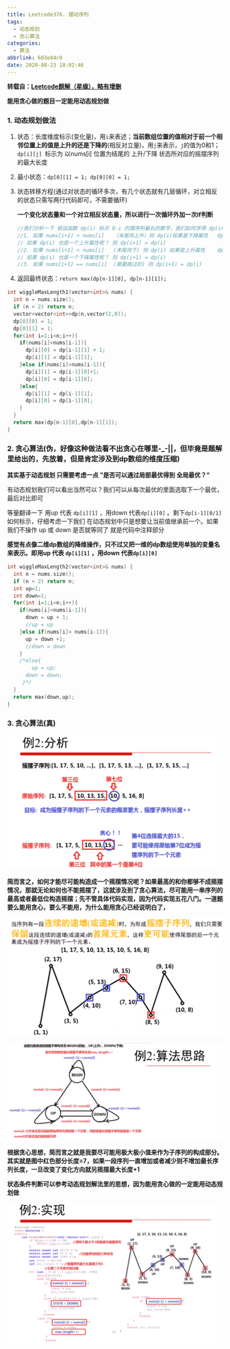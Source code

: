 ```yaml
---
title: Leetcode376. 摆动序列
tags:
  - 动态规划
  - 贪心算法
categories:
  - 算法
abbrlink: 603e84c0
date: 2020-08-23 18:02:46
---
```


**转载自：[Leetcode题解（星缘），略有增删](https://leetcode-cn.com/problems/wiggle-subsequence/solution/bai-dong-xu-lie-dong-tai-gui-hua-tan-xin-jie-fa-by/)**

**能用贪心做的题目一定能用动态规划做**

<!-- more -->

### 1. 动态规划做法

1. 状态：长度维度标示(变化量)，用`i`来表述；**当前数组位置的值相对于前一个相邻位置上的值是上升的还是下降的**(相反对立量)，用`j`来表示，`j`的值为0和1；`dp[i][j] `标示为 以nums[i] 位置为结尾的 上升/下降 状态所对应的摇摆序列的最大长度

2. 最小状态：`dp[0][1] = 1; dp[0][0] = 1;`

3. 状态转移方程(通过对状态的循环多次，有几个状态就有几层循环，对立相反的状态只需写两行代码即可，不需要循环)

   **一个变化状态量和一个对立相反状态量，所以进行一次循环外加一次if判断**

   ```c++
   //我们分析一下 假设函数 dp(i) 标示 0-i 的摆序列最长的数字，我们如何求得 dp(i+1) ?
   //1. 如果 nums[i+1] > nums[i]   （末尾向上升）则 dp(i)如果是下降属性   dp(i+1) = dp(i) + 1
   // 如果 dp(i) 也是一个上升属性呢？ 则 dp(i+1) = dp(i)
   //2. 如果 nums[i+1] < nums[i]   (末尾向下) 则 dp(i) 如果是上升属性    dp(i+1) = dp(i) + 1
   // 如果 dp(i) 也是一个下降属性呢？ 则 dp(i+1) = dp(i)
   //3. 如果 nums[i+1] == nums[i]  (需要跳过的) 则 dp(i+1) = dp(i)
   ```

4. 返回最终状态：`return max(dp[n-1][0], dp[n-1][1]);`

```c++
int wiggleMaxLength1(vector<int>& nums) {
  int n = nums.size();
  if (n < 2) return n;
  vector<vector<int>>dp(n,vector(2,0));
  dp[0][0] = 1;
  dp[0][1] = 1;
  for(int i=1;i<n;i++){
    if(nums[i]<nums[i-1]){
      dp[i][0] = dp[i-1][1] + 1;
      dp[i][1] = dp[i-1][1];
    }else if(nums[i]>nums[i-1]){
      dp[i][1] = dp[i-1][0]+1;
      dp[i][0] = dp[i-1][0]; 
    }else{
      dp[i][1] = dp[i-1][1];
      dp[i][0] = dp[i-1][0]; 
    }
  }
  return max(dp[n-1][0],dp[n-1][1]);
}
```

### 2. 贪心算法(伪，好像这种做法看不出贪心在哪里-_-||，但毕竟是题解里给出的，先放着，但是肯定涉及到dp数组的维度压缩)

**其实基于动态规划 只需要考虑一点 "是否可以通过局部最优得到 全局最优？"**

有动态规划我们可以看出当然可以？我们可以从每次最优的里面选取下一个最优，最后对比即可

等量翻译一下 用up 代表 `dp[i][1]` ，用down 代表`dp[i][0]` 。剩下`dp[i-1][0/1] `如何标示，仔细考虑一下我们 在动态规划中只是想要让当前值继承前一个。如果我们不操作 up 或 down 是否就等同了 就是代码中注释部分

**感觉有点像二维dp数组的降维操作，只不过又把一维的dp数组使用单独的变量名来表示。即用up 代表 `dp[i][1]` ，用down 代表`dp[i][0]`**

```c++
int wiggleMaxLength2(vector<int>& nums) {
  int n = nums.size();
  if (n < 2) return n;
  int up=1;
  int down=1;
  for(int i=1;i<n;i++){
    if(nums[i]<nums[i-1]){
      down = up + 1;
      //up = up
    }else if(nums[i]> nums[i-1]){
      up = down +1;
      //down = down
    }
    /*else{
    	up = up;
      down = down;
     }*/
  }
  return max(down,up);
}
```

### 3. 贪心算法(真)

![1598181295580](./Leetcode376-摆动序列/1598181295580.png)

**简而言之，如何才能尽可能构造成一个摇摆情况呢？如果最高的和你都够不成摇摆情况，那就无论如何也不能摇摆了，这就涉及到了贪心算法，尽可能用一串序列的最高或者最低位构造摇摆；先不管具体代码实现，因为代码实现五花八门。一道题要么能用贪心，要么不能用，为什么能用贪心已经说明白了，**

![1598181409068](./Leetcode376-摆动序列/1598181409068.png)

![1598182100790](./Leetcode376-摆动序列/1598182100790.png)

**根据贪心思想，简而言之就是我要尽可能用极大极小值来作为子序列的构成部分。其实就是图中红色部分长度=7，如果一段序列一直增加或者减少则不增加最长序列长度，一旦改变了变化方向就另摇摆最大长度+1**

**状态条件判断可以参考动态规划解法里的思想，因为能用贪心做的一定能用动态规划做**

![1598181697121](./Leetcode376-摆动序列/1598181697121.png)